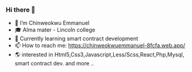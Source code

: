 ### Hi there 👋

- 🔭 I’m Chinweokwu Emmanuel
- 🎓 Alma mater - Lincoln college 
- 🎋 Currently learning smart contract development
- 📫 How to reach me: https://chinweokwuemmanuel-8fcfa.web.app/
- 🌎 interested in Html5,Css3,Javascript,Less/Scss,React,Php,Mysql, smart contract dev. and more ..
